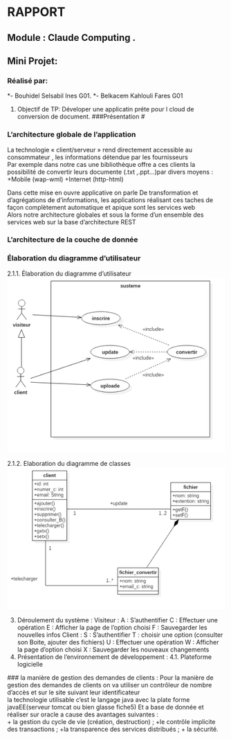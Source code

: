 # RAPPORT 
## Module : Claude Computing .	
## Mini Projet: 
### Réalisé par:
*- Bouhidel Selsabil Ines G01.
*- Belkacem Kahlouli Fares G01
1. Objectif de TP: Déveloper une applicatin préte pour l cloud de conversion de document.
###Présentation #


 ### L’architecture globale de l’application  
 La technologie « client/serveur » rend directement accessible au consommateur , les informations détendue par les fournisseurs </br>
Par exemple dans notre cas une bibliothèque offre a ces clients la possibilité de convertir leurs documente (.txt ,.ppt…)par divers moyens :
+Mobile (wap-wml)
+Internet (http-html)   
<p>
Dans cette mise en ouvre applicative on parle De transformation et d’agrégations de d’informations, les applications réalisant ces taches de façon complètement automatique et apique sont les services web <br/>
Alors notre architecture globales et sous la forme d’un ensemble des services web sur la base d’architecture REST 
	


### L’architecture de la couche de donnée 
### Élaboration du diagramme d’utilisateur 
2.1.1.  Élaboration du diagramme d’utilisateur 
       ![diagramme d’utilisateur](1.png)

2.1.2. Elaboration du diagramme de classes 
       ![ diagramme de classes](2.png)
 
 
3. Déroulement du système :
	Visiteur :
   A : S’authentifier
   C : Effectuer une opération
   E : Afficher la page de l’option choisi
   F : Sauvegarder les nouvelles infos
Client :
   S : S’authentifier
   T : choisir une option (consulter son Boite, ajouter des fichiers)
   U : Effectuer une opération
   W : Afficher la page d’option choisi
   X : Sauvegarder les nouveaux changements 
4. Présentation de l’environnement de développement :
  4.1. Plateforme logicielle

 
  


<p>
### la manière de gestion des demandes de clients  : 
Pour la manière de gestion des demandes de clients on va utiliser un contrôleur de nombre d’accès et  sur  le site suivant leur  identificateur </br>
 la technologie utilisable  c’est le langage java avec la plate forme javaEE(serveur tomcat  ou bien glasse fiche5) Et a base de donnée et réaliser sur oracle  a cause des avantages suivantes :  </br>
+ la gestion du cycle de vie (création, destruction) ; 
+le contrôle implicite des transactions ;
 +la transparence des services distribués ; 
+ la sécurité.
  


